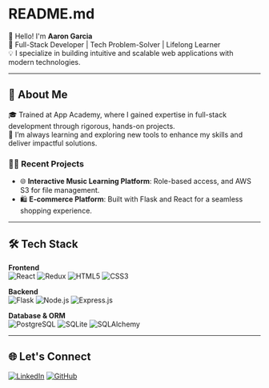 # README.md

👋 Hello! I'm **Aaron Garcia**  
🔧 Full-Stack Developer | Tech Problem-Solver | Lifelong Learner  
💡 I specialize in building intuitive and scalable web applications with modern technologies.

---

## 🚀 About Me

🎓 Trained at App Academy, where I gained expertise in full-stack development through rigorous, hands-on projects.  
🌱 I’m always learning and exploring new tools to enhance my skills and deliver impactful solutions.

### 🧑‍💻 Recent Projects

- 🌐 **Interactive Music Learning Platform**: Role-based access, and AWS S3 for file management.
- 🛍️ **E-commerce Platform**: Built with Flask and React for a seamless shopping experience.

---

## 🛠️ Tech Stack

**Frontend**  
![React](https://img.shields.io/badge/React-20232A?style=for-the-badge&logo=react&logoColor=61DAFB)
![Redux](https://img.shields.io/badge/Redux-764ABC?style=for-the-badge&logo=redux&logoColor=white)
![HTML5](https://img.shields.io/badge/HTML5-E34F26?style=for-the-badge&logo=html5&logoColor=white)
![CSS3](https://img.shields.io/badge/CSS3-1572B6?style=for-the-badge&logo=css3&logoColor=white)

**Backend**  
![Flask](https://img.shields.io/badge/Flask-000000?style=for-the-badge&logo=flask&logoColor=white)
![Node.js](https://img.shields.io/badge/Node.js-43853D?style=for-the-badge&logo=node-dot-js&logoColor=white)
![Express.js](https://img.shields.io/badge/Express.js-404D59?style=for-the-badge&logo=express&logoColor=white)

**Database & ORM**  
![PostgreSQL](https://img.shields.io/badge/PostgreSQL-316192?style=for-the-badge&logo=postgresql&logoColor=white)
![SQLite](https://img.shields.io/badge/SQLite-07405E?style=for-the-badge&logo=sqlite&logoColor=white)
![SQLAlchemy](https://img.shields.io/badge/SQLAlchemy-100000?style=for-the-badge&logo=sqlalchemy&logoColor=white)

---

## 🌐 Let's Connect

[![LinkedIn](https://img.shields.io/badge/LinkedIn-0077B5?style=for-the-badge&logo=linkedin&logoColor=white)](https://www.linkedin.com/in/aaron-garcia-73577a332/)
[![GitHub](https://img.shields.io/badge/GitHub-181717?style=for-the-badge&logo=github&logoColor=white)](https://github.com/aarongarciacr)
